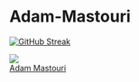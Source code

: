 # Adam-Mastouri
<a href="https://git.io/streak-stats"><img src="https://github-readme-streak-stats.herokuapp.com?user=adammastouri&theme=highcontrast&hide_border=true&date_format=n%2Fj%5B%2FY%5D&exclude_days=Sun%2CFri%2CSat" alt="GitHub Streak" /></a>

<img src="https://tryhackme-badges.s3.amazonaws.com/adammastouri.png" />


<div class="badge-base LI-profile-badge" data-locale="en_US" data-size="medium" data-theme="dark" data-type="HORIZONTAL" data-vanity="adammastouri" data-version="v1"><a class="badge-base__link LI-simple-link" href="https://tn.linkedin.com/in/adammastouri?trk=profile-badge">Adam Mastouri</a></div>

              

